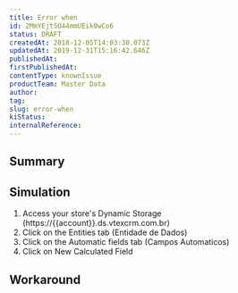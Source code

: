 ```yaml
---
title: Error when 
id: 2MmYEjtSO44mmUEik0wCo6
status: DRAFT
createdAt: 2018-12-05T14:03:30.073Z
updatedAt: 2019-12-31T15:16:42.646Z
publishedAt: 
firstPublishedAt: 
contentType: knownIssue
productTeam: Master Data
author: 
tag: 
slug: error-when
kiStatus: 
internalReference: 
---
```


## Summary



## Simulation


1. Access your store's Dynamic Storage (https://{{account}}.ds.vtexcrm.com.br)
2. Click on the Entities tab (Entidade de Dados)
3. Click on the Automatic fields tab (Campos Automaticos)
4. Click on New Calculated Field


## Workaround




